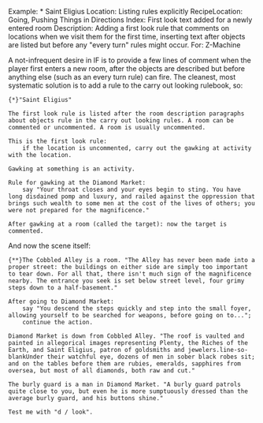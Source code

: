 Example: * Saint Eligius
Location: Listing rules explicitly
RecipeLocation: Going, Pushing Things in Directions
Index: First look text added for a newly entered room
Description: Adding a first look rule that comments on locations when we visit them for the first time, inserting text after objects are listed but before any "every turn" rules might occur.
For: Z-Machine

  
A not-infrequent desire in IF is to provide a few lines of comment when the player first enters a new room, after the objects are described but before anything else (such as an every turn rule) can fire. The cleanest, most systematic solution is to add a rule to the carry out looking rulebook, so:

  

``` inform7
{*}"Saint Eligius"

The first look rule is listed after the room description paragraphs about objects rule in the carry out looking rules. A room can be commented or uncommented. A room is usually uncommented.

This is the first look rule:
	if the location is uncommented, carry out the gawking at activity with the location.

Gawking at something is an activity.

Rule for gawking at the Diamond Market:
	say "Your throat closes and your eyes begin to sting. You have long disdained pomp and luxury, and railed against the oppression that brings such wealth to some men at the cost of the lives of others; you were not prepared for the magnificence."

After gawking at a room (called the target): now the target is commented.
```

  
And now the scene itself:

  

``` inform7
{**}The Cobbled Alley is a room. "The Alley has never been made into a proper street: the buildings on either side are simply too important to tear down. For all that, there isn't much sign of the magnificence nearby. The entrance you seek is set below street level, four grimy steps down to a half-basement."

After going to Diamond Market:
	say "You descend the steps quickly and step into the small foyer, allowing yourself to be searched for weapons, before going on to...";
	continue the action.

Diamond Market is down from Cobbled Alley. "The roof is vaulted and painted in allegorical images representing Plenty, the Riches of the Earth, and Saint Eligius, patron of goldsmiths and jewelers.line-so-blankUnder their watchful eye, dozens of men in sober black robes sit; and on the tables before them are rubies, emeralds, sapphires from oversea, but most of all diamonds, both raw and cut."

The burly guard is a man in Diamond Market. "A burly guard patrols quite close to you, but even he is more sumptuously dressed than the average burly guard, and his buttons shine."

Test me with "d / look".
```

